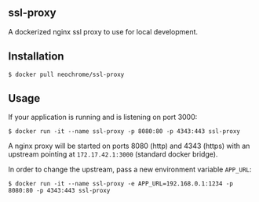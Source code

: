 ## ssl-proxy
A dockerized nginx ssl proxy to use for local development.

## Installation

```
$ docker pull neochrome/ssl-proxy
```

## Usage
If your application is running and is listening on port 3000:

```
$ docker run -it --name ssl-proxy -p 8080:80 -p 4343:443 ssl-proxy
```

A nginx proxy will be started on ports 8080 (http) and 4343 (https) with an upstream
pointing at `172.17.42.1:3000` (standard docker bridge).

In order to change the upstream, pass a new environment variable `APP_URL`:

```
$ docker run -it --name ssl-proxy -e APP_URL=192.168.0.1:1234 -p 8080:80 -p 4343:443 ssl-proxy
```
